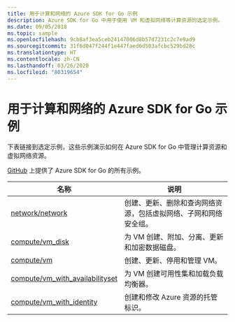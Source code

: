 ```yaml
---
title: 用于计算和网络的 Azure SDK for Go 示例
description: Azure SDK for Go 中用于使用 VM 和虚拟网络等计算资源的选定示例。
ms.date: 09/05/2018
ms.topic: sample
ms.openlocfilehash: 9cb8af3ea5ceb24147006d8b57d7231c2c7e9ad9
ms.sourcegitcommit: 31f6d047f244f1e447faed6d503afcbc529bd28c
ms.translationtype: HT
ms.contentlocale: zh-CN
ms.lasthandoff: 03/26/2020
ms.locfileid: "80319654"
---
```

# <a name="azure-sdk-for-go-samples-for-compute-and-networking"></a>用于计算和网络的 Azure SDK for Go 示例

下表链接到选定示例，这些示例演示如何在 Azure SDK for Go 中管理计算资源和虚拟网络资源。

[GitHub](https://github.com/Azure-Samples/azure-sdk-for-go-samples) 上提供了 Azure SDK for Go 的所有示例。

| 名称 | 说明 |
|------|-------------|
| [network/network](https://github.com/Azure-Samples/azure-sdk-for-go-samples/blob/master/network/network.go) | 创建、更新、删除和查询网络资源，包括虚拟网络、子网和网络安全组。 |
| [compute/vm_disk](https://github.com/Azure-Samples/azure-sdk-for-go-samples/blob/master/compute/vm_disk.go) | 为 VM 创建、附加、分离、更新和加密数据磁盘。 |
| [compute/vm](https://github.com/Azure-Samples/azure-sdk-for-go-samples/blob/master/compute/vm.go) | 创建、更新、停用和管理 VM。 |
| [compute/vm_with_availabilityset](https://github.com/Azure-Samples/azure-sdk-for-go-samples/blob/master/compute/vm_with_availabilityset.go) | 为 VM 创建可用性集和加载负载均衡器。 |
| [compute/vm_with_identity](https://github.com/Azure-Samples/azure-sdk-for-go-samples/blob/master/compute/vm_with_identity.go) | 创建和修改 Azure 资源的托管标识。 | 
